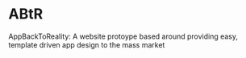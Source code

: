 # ABtR
AppBackToReality: A website protoype based around providing easy, template driven app design to the mass market
